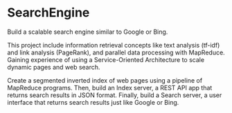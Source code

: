 # SearchEngine

Build a scalable search engine similar to Google or Bing.

This project include information retrieval concepts like text analysis (tf-idf) and link analysis (PageRank), and parallel data processing with MapReduce. Gaining experience of using a Service-Oriented Architecture to scale dynamic pages and web search.

Create a segmented inverted index of web pages using a pipeline of MapReduce programs. Then, build an Index server, a REST API app that returns search results in JSON format. Finally, build a Search server, a user interface that returns search results just like Google or Bing.
